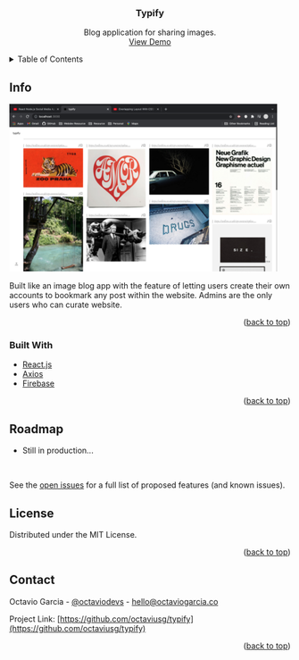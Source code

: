 <br />
<div align="center">

<h3 align="center">Typify</h3>

  <p align="center">
Blog application for sharing images. 
    <br />
    <a href="https://typify-23c41.web.app/">View Demo</a>
    
  </p>
</div>

<details>
  <summary>Table of Contents</summary>
  <ol>
    <li>
      <a href="#info">Info</a>
      <ul>
        <li><a href="#built-with">Built With</a></li>
      </ul>
    </li>
    <li><a href="#roadmap">Roadmap</a></li>
    <li><a href="#license">License</a></li>
    <li><a href="#contact">Contact</a></li>

  </ol>
</details>

## Info

   <a href="https://github.com/octaviusg/albumcover">
    <img src="./client/public/assets/screenshots/typifyscreen.png" alt="app-screenshot" height="300">
  </a>

Built like an image blog app with the feature of letting users create their own accounts to bookmark any post within the website. Admins are the only users who can curate website.

<p align="right">(<a href="#top">back to top</a>)</p>

### Built With

- [React.js](https://reactjs.org/)
- [Axios](https://axios-http.com/)
- [Firebase](https://firebase.google.com/)

<p align="right">(<a href="#top">back to top</a>)</p>

## Roadmap

- Still in production...

<br>

See the [open issues](https://github.com/octaviusg/typify/issues) for a full list of proposed features (and known issues).

## License

Distributed under the MIT License.

<p align="right">(<a href="#top">back to top</a>)</p>

## Contact

Octavio Garcia - [@octaviodevs](https://www.instagram.com/octaviodevs/) - hello@octaviogarcia.co

Project Link: [https://github.com/octaviusg/typify](https://github.com/octaviusg/typify)

<p align="right">(<a href="#top">back to top</a>)</p>
